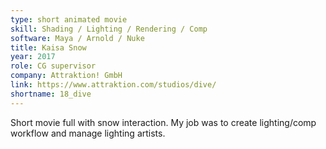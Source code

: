 ```yaml
---
type: short animated movie
skill: Shading / Lighting / Rendering / Comp
software: Maya / Arnold / Nuke
title: Kaisa Snow
year: 2017
role: CG supervisor
company: Attraktion! GmbH
link: https://www.attraktion.com/studios/dive/
shortname: 18_dive
---
```


Short movie full with snow interaction. 
My job was to create lighting/comp workflow and manage lighting artists.